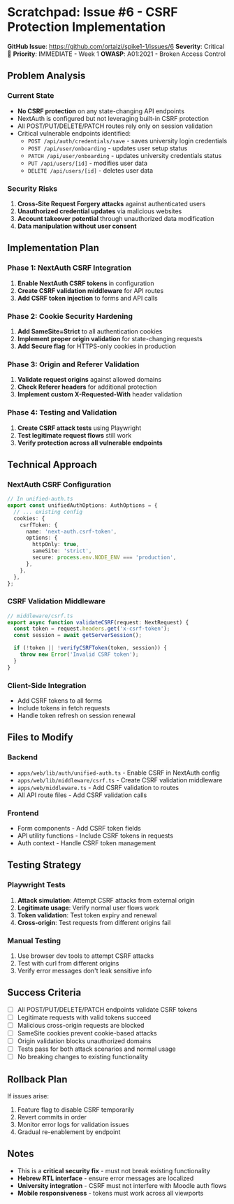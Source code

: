 # Scratchpad: Issue #6 - CSRF Protection Implementation

**GitHub Issue**: https://github.com/ortaizi/spike1-1/issues/6 **Severity**:
Critical 🔴 **Priority**: IMMEDIATE - Week 1 **OWASP**: A01:2021 - Broken Access
Control

## Problem Analysis

### Current State

- **No CSRF protection** on any state-changing API endpoints
- NextAuth is configured but not leveraging built-in CSRF protection
- All POST/PUT/DELETE/PATCH routes rely only on session validation
- Critical vulnerable endpoints identified:
  - `POST /api/auth/credentials/save` - saves university login credentials
  - `POST /api/user/onboarding` - updates user setup status
  - `PATCH /api/user/onboarding` - updates university credentials status
  - `PUT /api/users/[id]` - modifies user data
  - `DELETE /api/users/[id]` - deletes user data

### Security Risks

1. **Cross-Site Request Forgery attacks** against authenticated users
2. **Unauthorized credential updates** via malicious websites
3. **Account takeover potential** through unauthorized data modification
4. **Data manipulation without user consent**

## Implementation Plan

### Phase 1: NextAuth CSRF Integration

1. **Enable NextAuth CSRF tokens** in configuration
2. **Create CSRF validation middleware** for API routes
3. **Add CSRF token injection** to forms and API calls

### Phase 2: Cookie Security Hardening

1. **Add SameSite=Strict** to all authentication cookies
2. **Implement proper origin validation** for state-changing requests
3. **Add Secure flag** for HTTPS-only cookies in production

### Phase 3: Origin and Referer Validation

1. **Validate request origins** against allowed domains
2. **Check Referer headers** for additional protection
3. **Implement custom X-Requested-With** header validation

### Phase 4: Testing and Validation

1. **Create CSRF attack tests** using Playwright
2. **Test legitimate request flows** still work
3. **Verify protection across all vulnerable endpoints**

## Technical Approach

### NextAuth CSRF Configuration

```typescript
// In unified-auth.ts
export const unifiedAuthOptions: AuthOptions = {
  // ... existing config
  cookies: {
    csrfToken: {
      name: 'next-auth.csrf-token',
      options: {
        httpOnly: true,
        sameSite: 'strict',
        secure: process.env.NODE_ENV === 'production',
      },
    },
  },
};
```

### CSRF Validation Middleware

```typescript
// middleware/csrf.ts
export async function validateCSRF(request: NextRequest) {
  const token = request.headers.get('x-csrf-token');
  const session = await getServerSession();

  if (!token || !verifyCSRFToken(token, session)) {
    throw new Error('Invalid CSRF token');
  }
}
```

### Client-Side Integration

- Add CSRF tokens to all forms
- Include tokens in fetch requests
- Handle token refresh on session renewal

## Files to Modify

### Backend

- `apps/web/lib/auth/unified-auth.ts` - Enable CSRF in NextAuth config
- `apps/web/lib/middleware/csrf.ts` - Create CSRF validation middleware
- `apps/web/middleware.ts` - Add CSRF validation to routes
- All API route files - Add CSRF validation calls

### Frontend

- Form components - Add CSRF token fields
- API utility functions - Include CSRF tokens in requests
- Auth context - Handle CSRF token management

## Testing Strategy

### Playwright Tests

1. **Attack simulation**: Attempt CSRF attacks from external origin
2. **Legitimate usage**: Verify normal user flows work
3. **Token validation**: Test token expiry and renewal
4. **Cross-origin**: Test requests from different origins fail

### Manual Testing

1. Use browser dev tools to attempt CSRF attacks
2. Test with curl from different origins
3. Verify error messages don't leak sensitive info

## Success Criteria

- [ ] All POST/PUT/DELETE/PATCH endpoints validate CSRF tokens
- [ ] Legitimate requests with valid tokens succeed
- [ ] Malicious cross-origin requests are blocked
- [ ] SameSite cookies prevent cookie-based attacks
- [ ] Origin validation blocks unauthorized domains
- [ ] Tests pass for both attack scenarios and normal usage
- [ ] No breaking changes to existing functionality

## Rollback Plan

If issues arise:

1. Feature flag to disable CSRF temporarily
2. Revert commits in order
3. Monitor error logs for validation issues
4. Gradual re-enablement by endpoint

## Notes

- This is a **critical security fix** - must not break existing functionality
- **Hebrew RTL interface** - ensure error messages are localized
- **University integration** - CSRF must not interfere with Moodle auth flows
- **Mobile responsiveness** - tokens must work across all viewports

